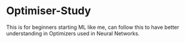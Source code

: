 # Optimiser-Study
This is for beginners starting ML like me, can follow this to have better understanding in Optimizers used in Neural Networks.  
